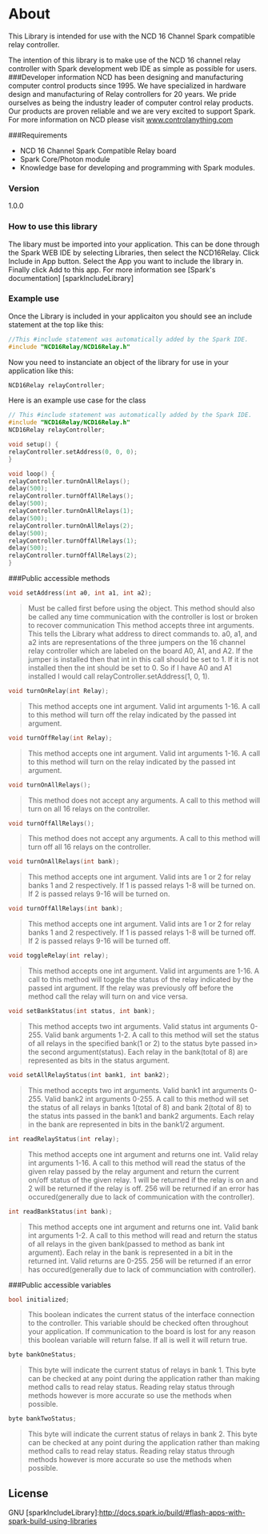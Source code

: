 # About

This Library is intended for use with the NCD 16 Channel Spark compatible relay controller.

The intention of this library is to make use of the NCD 16 channel relay controller with Spark development web IDE as simple as possible for users.
###Developer information
NCD has been designing and manufacturing computer control products since 1995.  We have specialized in hardware design and manufacturing of Relay controllers for 20 years.  We pride ourselves as being the industry leader of computer control relay products.  Our products are proven reliable and we are very excited to support Spark.  For more information on NCD please visit www.controlanything.com 

###Requirements
- NCD 16 Channel Spark Compatible Relay board
- Spark Core/Photon module
- Knowledge base for developing and programming with Spark modules.

### Version
1.0.0

### How to use this library

The libary must be imported into your application.  This can be done through the Spark WEB IDE by selecting Libraries, then select the NCD16Relay.  Click Include in App button.  Select the App you want to include the library in.  Finally click Add to this app.  For more information see [Spark's documentation] [sparkIncludeLibrary] 

### Example use

Once the Library is included in your applicaiton you should see an include statement at the top like this:
```cpp
//This #include statement was automatically added by the Spark IDE.
#include "NCD16Relay/NCD16Relay.h"
```
Now you need to instanciate an object of the library for use in your application like this:
```cpp
NCD16Relay relayController;
```

Here is an example use case for the class
```cpp
// This #include statement was automatically added by the Spark IDE.
#include "NCD16Relay/NCD16Relay.h"
NCD16Relay relayController;

void setup() {
relayController.setAddress(0, 0, 0);
}

void loop() {
relayController.turnOnAllRelays();
delay(500);
relayController.turnOffAllRelays();
delay(500);
relayController.turnOnAllRelays(1);
delay(500);
relayController.turnOnAllRelays(2);
delay(500);
relayController.turnOffAllRelays(1);
delay(500);
relayController.turnOffAllRelays(2);
}
```

###Public accessible methods
```cpp
void setAddress(int a0, int a1, int a2);
```
>Must be called first before using the object.  This method should also be called any time communication with
>the controller is lost or broken to recover communication  This method accepts three int arguments.  This
>tells the Library what address to direct commands to.  a0, a1, and a2 ints are representations of the three
>jumpers on the 16 channel relay controller which are labeled on the board A0, A1, and A2.  If the jumper is
>installed then that int in this call should be set to 1.  If it is not installed then the int should be set to 
>0.  So if I have A0 and A1 installed I would call relayController.setAddress(1, 0, 1).


```cpp
void turnOnRelay(int Relay);
```
>This method accepts one int argument.  Valid int arguments 1-16.  A call to this method will turn off the
>relay indicated by the passed int argument.


```cpp
void turnOffRelay(int Relay);
```
>This method accepts one int argument.  Valid int arguments 1-16.  A call to this method will turn on the relay
>indicated by the passed int argument.


```cpp
void turnOnAllRelays();
```
>This method does not accept any arguments.  A call to this method will turn on all 16 relays on the
>controller.


```cpp
void turnOffAllRelays();
```
>This method does not accept any arguments.  A call to this method will turn off all 16 relays on the
>controller.


```cpp
void turnOnAllRelays(int bank);
```
>This method accepts one int argument.  Valid ints are 1 or 2 for relay banks 1 and 2 respectively.  If 1 is
>passed relays 1-8 will be turned on.  If 2 is passed relays 9-16 will be turned on.


```cpp
void turnOffAllRelays(int bank);
```
>This method accepts one int argument.  Valid ints are 1 or 2 for relay banks 1 and 2 respectively.  If 1 is
>passed relays 1-8 will be turned off.  If 2 is passed relays 9-16 will be turned off.


```cpp
void toggleRelay(int relay);
```
>This method accepts one int argument.  Valid int arguments are 1-16.  A call to this method will toggle the
>status of the relay indicated by the passed int argument.  If the relay was previously off before the method
>call the relay will turn on and vice versa.


```cpp
void setBankStatus(int status, int bank);
```
>This method accepts two int arguments.  Valid status int arguments 0-255.  Valid bank arguments 1-2.  A call
>to this method will set the status of all relays in the specified bank(1 or 2) to the status byte passed in>
the second argument(status).  Each relay in the bank(total of 8) are represented as bits in the status
>argument.


```cpp
void setAllRelayStatus(int bank1, int bank2);
```
>This method accepts two int arguments.  Valid bank1 int arguments 0-255.  Valid bank2 int arguments 0-255.  A
>call to this method will set the status of all relays in banks 1(total of 8) and bank 2(total of 8) to the
>status ints passed in the bank1 and bank2 arguments.  Each relay in the bank are represented in bits in the
>bank1/2 argument.


```cpp
int readRelayStatus(int relay);
```
>This method accepts one int argument and returns one int.  Valid relay int arguments 1-16.  A call to this
>method will read the status of the given relay passed by the relay argument and return the current on/off
>status of the given relay.  1 will be returned if the relay is on and 2 will be returned if the relay is off. 
>256 will be returned if an error has occured(generally due to lack of communication with the controller).


```cpp
int readBankStatus(int bank);
```
>This method accepts one int argument and returns one int.  Valid bank int arguments 1-2.  A call to this
>method will read and return the status of all relays in the given bank(passed to method as bank int argument). 
>Each relay in the bank is represented in a bit in the returned int.  Valid returns are 0-255.  256 will be
>returned if an error has occured(generally due to lack of communciation with controller).


###Public accessible variables
```cpp
bool initialized;
```
>This boolean indicates the current status of the interface connection to the controller.  This variable should
>be checked often throughout your application.  If communication to the board is lost for any reason this
>boolean variable will return false.  If all is well it will return true.


```cpp
byte bankOneStatus;
```
>This byte will indicate the current status of relays in bank 1.  This byte can be checked at any point during
>the application rather than making method calls to read relay status.  Reading relay status through methods
>however is more accurate so use the methods when possible.


```cpp
byte bankTwoStatus;
```
>This byte will indicate the current status of relays in bank 2.  This byte can be checked at any point during
>the application rather than making method calls to read relay status.  Reading relay status through methods
>however is more accurate so use the methods when possible.


License
----

GNU
[sparkIncludeLibrary]:http://docs.spark.io/build/#flash-apps-with-spark-build-using-libraries
